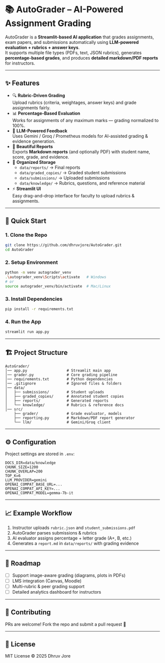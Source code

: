 # 📚 AutoGrader – AI-Powered Assignment Grading

AutoGrader is a **Streamlit-based AI application** that grades assignments, exam papers, and submissions automatically using **LLM-powered evaluation + rubrics + answer keys**.  
It supports multiple file types (PDFs, text, JSON rubrics), generates **percentage-based grades**, and produces **detailed markdown/PDF reports** for instructors.

---

## ✨ Features

- 🔍 **Rubric-Driven Grading**  
  Upload rubrics (criteria, weightages, answer keys) and grade assignments fairly.  
- 📊 **Percentage-Based Evaluation**  
  Works for assignments of any maximum marks — grading normalized to 100%.  
- 🧠 **LLM-Powered Feedback**  
  Uses Gemini / Groq / Prometheus models for AI-assisted grading & evidence generation.  
- 📑 **Beautiful Reports**  
  Exports **Markdown reports** (and optionally PDF) with student name, score, grade, and evidence.  
- 📂 **Organized Storage**  
  - `data/reports/` → Final reports  
  - `data/graded_copies/` → Graded student submissions  
  - `data/submissions/` → Uploaded submissions  
  - `data/knowledge/` → Rubrics, questions, and reference material  
- ⚡ **Streamlit UI**  
  Easy drag-and-drop interface for faculty to upload rubrics & assignments.

---

## 🚀 Quick Start

### 1. Clone the Repo
```bash
git clone https://github.com/dhruvjore/AutoGrader.git
cd AutoGrader
```

### 2. Setup Environment
```bash
python -m venv autograder_venv
.\autograder_venv\Scripts\activate   # Windows
# or
source autograder_venv/bin/activate  # Mac/Linux
```

### 3. Install Dependencies
```bash
pip install -r requirements.txt
```

### 4. Run the App
```bash
streamlit run app.py
```

---

## 🏗️ Project Structure

```
AutoGrader/
│── app.py                  # Streamlit main app
│── grader.py               # Core grading pipeline
│── requirements.txt        # Python dependencies
│── .gitignore              # Ignored files & folders
│── data/
│   ├── submissions/        # Student uploads
│   ├── graded_copies/      # Annotated student copies
│   ├── reports/            # Generated reports
│   └── knowledge/          # Rubrics & reference docs
│── src/
    ├── grader/             # Grade evaluator, models
    ├── reporting.py        # Markdown/PDF report generator
    └── llm/                # Gemini/Groq client
```

---

## ⚙️ Configuration

Project settings are stored in `.env`:

```env
DOCS_DIR=data/knowledge
CHUNK_SIZE=1200
CHUNK_OVERLAP=200
TOP_K=6
LLM_PROVIDER=gemini
OPENAI_COMPAT_BASE_URL=...
OPENAI_COMPAT_API_KEY=...
OPENAI_COMPAT_MODEL=gemma-7b-it
```

---

## 📈 Example Workflow

1. Instructor uploads `rubric.json` and `student_submissions.pdf`
2. AutoGrader parses submissions & rubrics
3. AI evaluator assigns percentage + letter grade (A+, B, etc.)
4. Generates a `report.md` in `data/reports/` with grading evidence

---

## 🔮 Roadmap

- [ ] Support image-aware grading (diagrams, plots in PDFs)
- [ ] LMS integration (Canvas, Moodle)
- [ ] Multi-rubric & peer grading support
- [ ] Detailed analytics dashboard for instructors

---

## 🤝 Contributing

PRs are welcome! Fork the repo and submit a pull request 🚀

---

## 📜 License

MIT License © 2025 Dhruv Jore
